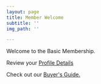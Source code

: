 ```yaml
---
layout: page
title: Member Welcome
subtitle: ''
img_path: ''

---
```

Welcome to the Basic Membership.

Review your <a ms-profile="true" href="/profile">Profile Details</a>

Check out our [Buyer's Guide.](https://bestheadphones.blog/members-only-buyer-s-guide/ "Buyer's Guide")
